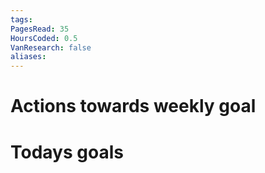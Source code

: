 ```yaml
---
tags: 
PagesRead: 35
HoursCoded: 0.5
VanResearch: false
aliases:
---
```

# Actions towards weekly goal
# Todays goals